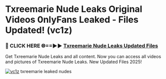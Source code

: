 # Txreemarie Nude Leaks Original Videos 0nlyFans Leaked - Files Updated! (vc1z)

<h3>🔴 CLICK HERE 🌐==►► <a href="https://tinyurl.com/52m3yx9h" rel="nofollow">Txreemarie Nude Leaks Updated Files</a></h3>

Get Txreemarie Nude Leaks and all content. Now you can access all videos and pictures of Txreemarie Nude Leaks. New Updated Files 2025!

[![vc1z](https://i.imgur.com/TnHtlc8.gif)](https://tinyurl.com/52m3yx9h)
txreemarie leaked nudes